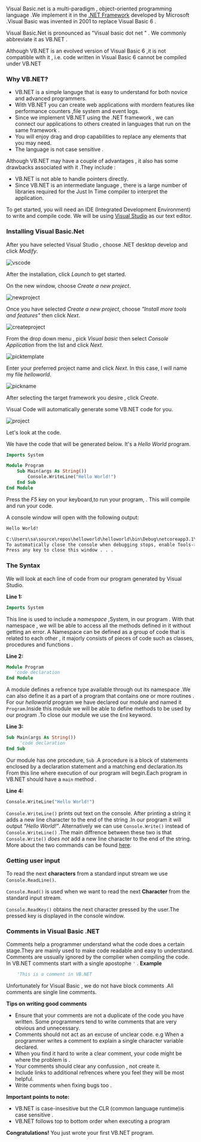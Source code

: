 Visual Basic.net is a multi-paradigm , object-oriented programming language .We implement it in the [.NET Framework](https://dotnet.microsoft.com/download/dotnet-framework/net45) developed by Microsoft .Visual Basic was invented in 2001 to replace Visual Basic 6 .

Visual Basic.Net is pronounced as "Visual basic dot net " . We commonly abbreviate it as VB.NET .

Although VB.NET is an evolved version of Visual Basic 6 ,it is not compatible with it , i.e. code written in Visual Basic 6 cannot be compiled under VB.NET

### Why VB.NET?
- VB.NET is a simple languge that is easy to understand for both novice and advanced programmers.
- With VB.NET you can create web applications with mordern features like performance counters ,file system and event logs.
- Since we implement VB.NET using the .NET framework , we can connect our applications to others created in languages that run on the same framework .
- You will enjoy drag and drop capabilities to replace any elements that you may need.
- The language is not case sensitive .

Although VB.NET may have a couple of advantages , it also has some drawbacks associated with it .They include :
- VB.NET is not able to handle pointers directly.
- Since VB.NET is an intermediate language , there is a large number of libraries required for the Just In Time compiler to interpret the application.


To get started, you will need an IDE (Integrated Development Environment) to write and compile code. We will be using [Visual Studio](https://visualstudio.microsoft.com/vs/community/) as our text editor.

### Installing Visual Basic.Net 

After you have selected Visual Studio , choose .NET desktop develop and click *Modify*.

![vscode](/engineering-education/getting-started-with-visual-basic-.net/visualstuio1.jpg)

After the installation, click *Launch* to get started.  

On the new window, choose *Create a new project*.

![newproject](/engineering-education/getting-started-with-visual-basic-.net/visualtudio2.png)

Once you have selected *Create a new project*, choose *"Install more tools and features"* then click *Next*.

![createproject](/engineering-education/getting-started-with-visual-basic-.net/newproject1.png)

From the drop down menu , pick  *Visual basic* then  select *Console Application* from the list and click *Next*.

![picktemplate](/engineering-education/getting-started-with-visual-basic-.net/newproject.png)

Enter your preferred project name and click *Next*. In this case, I will name my file *helloworld*.

![pickname](/engineering-education/getting-started-with-visual-basic-.net/newproject2.png)

After selecting the target framework you desire , click *Create*.

Visual Code will automatically generate some VB.NET  code for you.

![project](/engineering-education/getting-started-with-visual-basic-.net/newproject3.png)

Let's look at the code.

We have the code that will be generated below. It's a *Hello World* program.
```vb  
Imports System

Module Program
    Sub Main(args As String())
        Console.WriteLine("Hello World!")
    End Sub
End Module 

```
Press the *F5* key on your keyboard,to run your program, .
This will compile and run your code. 

A console window will open with the following output:
```bash
Hello World!

C:\Users\sa\source\repos\helloworld\helloworld\bin\Debug\netcoreapp3.1\helloworld.exe (process 6544) exited with code 0.
To automatically close the console when debugging stops, enable Tools->Options->Debugging->Automatically close the console when debugging stops.
Press any key to close this window . . .

```
### The Syntax 
We will look at each line of code from our program generated by Visual Studio. 

**Line 1:** 

```vb
Imports System
```
This line is used to include a *namespace* ,System, in our program . With that namespace , we will be able to access all the methods defined in it without getting an error.
A Namespace can be defined as a group of code that is related to each other , it majorly consists of pieces of code such as classes, procedures and functions .

**Line 2:** 

```vb
Module Program
   'code declaration
End Module 
```
A module defines a refrence type available through out its namespace .We can also define it as a part of a program  that contains one or more routines . For our *helloworld* program we have declared our module and named it `Program`.Inside this module we will be able to define methods to be used by our program .To close our module we use the `End` keyword.

**Line 3:** 

```vb
Sub Main(args As String())
     'code declaration 
End Sub
```

Our module has one procedure, `Sub` .A procedure is a block of statements enclosed by a declaration statement and a matching end declaration.Its From this line where execution of our program will begin.Each program in VB.NET should have a `main` method .

**Line 4:**

```vb
Console.WriteLine("Hello World!")
```

`Console.WriteLine()` prints out text on the console. After printing a string it adds a new line character to the end of the string .In our program it will output  *"Hello World!"*.
Alternatively we can use `Console.Write()` instead of `Console.WriteLine()` .The main diffrence between these two is that `Console.Write()` *does not* add a new line character to the end of the string. More about the two commands can be found [here](https://www.programiz.com/csharp-programming/basic-input-output).

### Getting user input 
To read the next **characters** from a standard input stream we use `Console.ReadLine()`.

`Console.Read()` is used when we want to read the next **Character** from the standard input stream.

`Console.ReadKey()` obtains the next character pressed by the user.The pressed key is displayed in the console window.

### Comments in Visual Basic .NET
Comments help a programmer understand what the code does a certain stage.They are mainly used to make code readable and easy to understand.
Comments are ussually ignored by the complier when compiling the code.
In VB.NET comments start with a single apostophe `'` .
**Example**
```vb
    'This is a comment in VB.NET
```

Unfortunately for Visual Basic , we do not have block comments .All comments are single line comments.

**Tips on writing good comments**
- Ensure that your comments are not a duplicate of the code you have written. Some programmers tend to write comments that are very obvious and unnecessary.
- Comments should not act as an excuse of unclear code. e.g When a programmer writes a comment to explain a single character variable declared.
- When you find it hard to write a clear comment, your code might be where the problem is .
- Your comments should clear any confussion , not create it.
- Include links to additional refrences where you feel they will be most helpful.
- Write comments when fixing bugs too .

**Important points to note:**
- VB.NET is case-insesitive but the CLR (common language runtime)is case sensitive .
- VB.NET follows top to bottom order when executing a program

**Congratulations!** You just wrote your first VB.NET program.  

